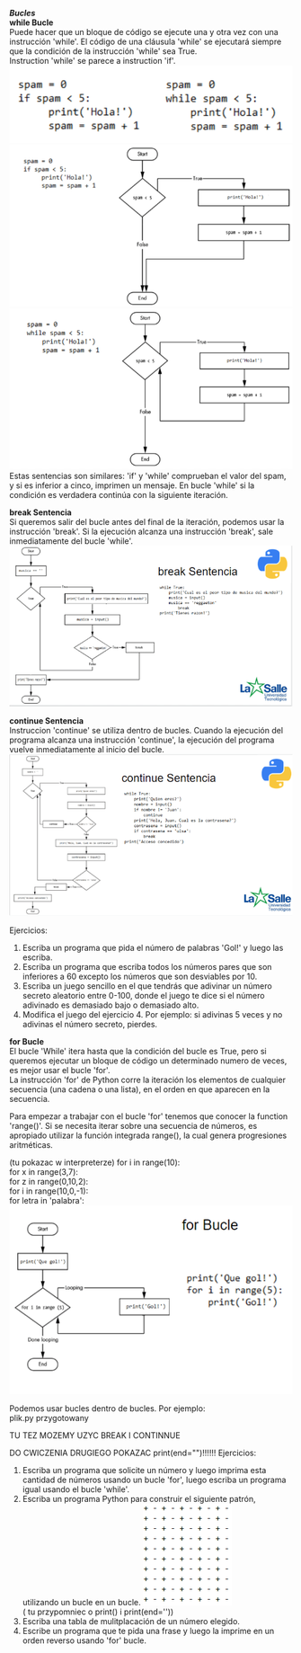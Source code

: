﻿***Bucles***   
**while Bucle**  
Puede hacer que un bloque de código se ejecute una y otra vez con una instrucción 'while'. El código de una cláusula 'while' se ejecutará siempre que la condición de la instrucción 'while' sea True.  
Instruction 'while' se parece a instruction 'if'.
![](if_while.png)
![](if.png)
![](while.png)  
Estas sentencias son similares: 'if' y 'while' comprueban el valor del spam, y si es inferior a cinco, imprimen un mensaje. En bucle 'while' si la condición es verdadera continúa con la siguiente iteración.

**break Sentencia**  
Si queremos salir del bucle antes del final de la iteración, podemos usar la instrucción 'break'. Si la ejecución alcanza una instrucción 'break', sale inmediatamente del bucle 'while'.
![](break.png)

**continue Sentencia**  
Instruccion 'continue' se utiliza dentro de bucles. Cuando la ejecución del programa alcanza una instrucción 'continue', la ejecución del programa vuelve inmediatamente al inicio del bucle.
![](continue.png)

Ejercicios:
1. Escriba un programa que pida el número de palabras 'Gol!' y luego las escriba.
2. Escriba un programa que escriba todos los números pares que son inferiores a 60 excepto los números que son desviables por 10. 
3.  Escriba un juego sencillo en el que tendrás que adivinar un número secreto aleatorio entre 0-100, donde el juego te dice si el número adivinado es demasiado bajo o demasiado alto.  
4. Modifica el juego del ejercicio 4. Por ejemplo: si adivinas 5 veces y no adivinas el número secreto, pierdes.

**for Bucle**  
El bucle 'While' itera hasta que la condición del bucle es True, pero si queremos ejecutar un bloque de código un determinado numero de veces, es mejor usar el bucle 'for'.  
La instrucción 'for' de Python corre la iteración los elementos de cualquier secuencia (una cadena o una lista), en el orden en que aparecen en la secuencia.

Para empezar a trabajar con el bucle 'for' tenemos que conocer la function 'range()'. Si se necesita iterar sobre una secuencia de números, es apropiado utilizar la función integrada range(), la cual genera
progresiones aritméticas.

(tu pokazac w interpreterze)
for i in range(10):  
for x in range(3,7):  
for z in range(0,10,2):  
for i in range(10,0,-1):  
for letra in 'palabra':  
![](for.png)

Podemos usar bucles dentro de bucles. Por ejemplo:  
plik.py przygotowany

TU TEZ MOZEMY UZYC BREAK I CONTINNUE

DO CWICZENIA DRUGIEGO POKAZAC print(end="")!!!!!!
Ejercicios:
1. Escriba un programa que solicite un número y luego imprima esta cantidad de números usando un bucle 'for', luego escriba un programa igual usando el bucle 'while'.
2. Escriba un programa Python para construir el siguiente patrón, utilizando un bucle en un bucle.
![](ex2.png)  
( tu przypomniec o print() i print(end=''))
3. Escriba una tabla de mulitplacación de un número elegido.
4. Escribe un programa que te pida una frase y luego la imprime en un orden reverso usando 'for' bucle.
























